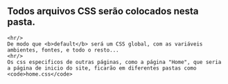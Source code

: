 ## Todos arquivos CSS serão colocados nesta pasta.
    <hr/>
    De modo que <b>default</b> será um CSS global, com as variáveis ambientes, fontes, e todo o resto...
    <hr/>
    Os css especificos de outras páginas, como a página "Home", que seria a página de inicio do site, ficarão em diferentes pastas como <code>home.css</code>